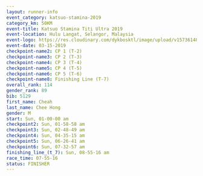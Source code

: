 ```yaml
---
layout: runner-info 
event_category: katsuo-stamina-2019 
category_km: 50KM 
event-title: Katsuo Stamina Titi Ultra 2019 
event-location: Hulu Langat, Selangor, Malaysia 
event-logo: https://res.cloudinary.com/dykbosktl/image/upload/v1573614825/Logo/Logo_p7ft6n.png
event-date: 03-15-2019 
checkpoint-name2: CP 1 (T-2) 
checkpoint-name3: CP 2 (T-3) 
checkpoint-name4: CP 3 (T-4) 
checkpoint-name5: CP 4 (T-5) 
checkpoint-name6: CP 5 (T-6) 
checkpoint-name8: Finishing Line (T-7) 
overall_rank: 114
gender_rank: 89
bib: 5129
first_name: Cheah
last_name: Chee Hong
gender: M
start: Sun, 01-00-00 am
checkpoint2: Sun, 01-58-58 am
checkpoint3: Sun, 02-48-49 am
checkpoint4: Sun, 04-35-15 am
checkpoint5: Sun, 06-26-41 am
checkpoint6: Sun, 07-32-57 am
finishing_line_(t_7): Sun, 08-55-16 am
race_time: 07-55-16
status: FINISHER
---
```

